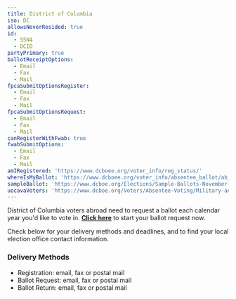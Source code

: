 ```yaml
---
title: District of Columbia
iso: DC
allowsNeverResided: true
id:
  - SSN4
  - DCID
partyPrimary: true
ballotReceiptOptions:
  - Email
  - Fax
  - Mail
fpcaSubmitOptionsRegister:
  - Email
  - Fax
  - Mail
fpcaSubmitOptionsRequest:
  - Email
  - Fax
  - Mail
canRegisterWithFwab: true
fwabSubmitOptions:
  - Email
  - Fax
  - Mail
amIRegistered: 'https://www.dcboee.org/voter_info/reg_status/'
whereIsMyBallot: 'https://www.dcboee.org/voter_info/absentee_ballot/ab_status.asp'
sampleBallot: 'https://www.dcboe.org/Elections/Sample-Ballots-November-6,-2018-General-Election'
uocavaVoters: 'https://www.dcboe.org/Voters/Absentee-Voting/Military-and-Overseas-Voters'
---
```

District of Columbia voters abroad need to request a ballot each calendar year you'd like to vote in. [**Click here**](https://www.votefromabroad.org) to start your ballot request now.

Check below for your delivery methods and deadlines, and to find your local election office contact information.

### Delivery Methods

* Registration: email, fax or postal mail
* Ballot Request: email, fax or postal mail
* Ballot Return: email, fax or postal mail
